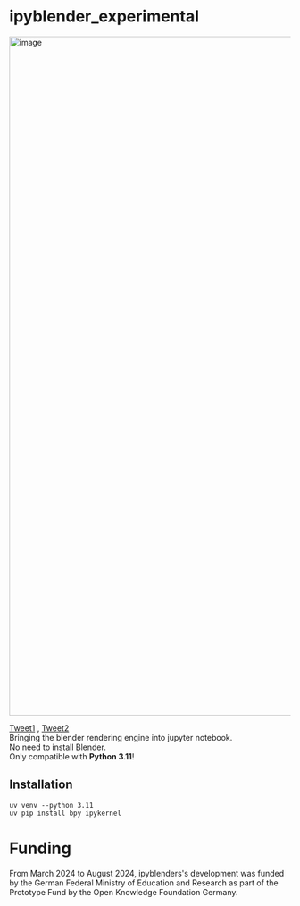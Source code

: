 # ipyblender_experimental

<img width="1216" alt="image" src="https://github.com/kolibril13/ipyblender-experimental/assets/44469195/dfe632b1-14eb-45fb-a268-1cd5acb8d262">

[Tweet1](https://twitter.com/kolibril13/status/1699790198505353259) , [Tweet2](https://twitter.com/kolibril13/status/1707664498801123773)  
Bringing the blender rendering engine into jupyter notebook.  
No need to install Blender.  
Only compatible with **Python 3.11**!

## Installation
```
uv venv --python 3.11   
uv pip install bpy ipykernel
```



# Funding

From March 2024 to August 2024, ipyblenders's development was funded by the German Federal Ministry of Education and Research as part of the Prototype Fund by the Open Knowledge Foundation Germany.

